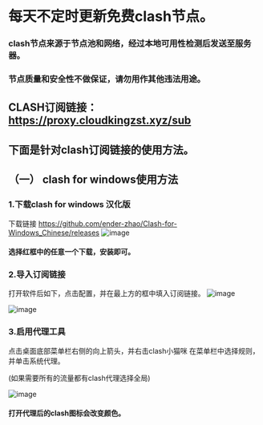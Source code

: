 # 每天不定时更新免费clash节点。

### clash节点来源于节点池和网络，经过本地可用性检测后发送至服务器。

### 节点质量和安全性不做保证，请勿用作其他违法用途。

## CLASH订阅链接：https://proxy.cloudkingzst.xyz/sub

## 下面是针对clash订阅链接的使用方法。

## （一） clash for windows使用方法

### 1.下载clash for windows 汉化版
  下载链接 https://github.com/ender-zhao/Clash-for-Windows_Chinese/releases
  ![image](https://user-images.githubusercontent.com/90917166/149782900-1fad59c0-68d8-491b-9182-40e9fc954b72.png)
  #### 选择红框中的任意一个下载，安装即可。
  
### 2.导入订阅链接
打开软件后如下，点击配置，并在最上方的框中填入订阅链接。
![image](https://user-images.githubusercontent.com/90917166/149783277-75f36068-ad3e-48bf-944d-8e38875e8be1.png)

![image](https://user-images.githubusercontent.com/90917166/149784264-1a29f8aa-cb0d-4e2c-ac79-2bf47696fe01.png)

### 3.启用代理工具
点击桌面底部菜单栏右侧的向上箭头，并右击clash小猫咪
在菜单栏中选择规则，并单击系统代理。

(如果需要所有的流量都有clash代理选择全局)

![image](https://user-images.githubusercontent.com/90917166/149785962-41759ca7-dd87-4fec-ad48-2cfb19164a97.png)

#### 打开代理后的clash图标会改变颜色。






  

